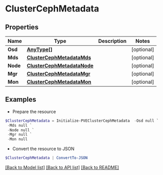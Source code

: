 # ClusterCephMetadata
## Properties

Name | Type | Description | Notes
------------ | ------------- | ------------- | -------------
**Osd** | [**AnyType[]**](AnyType.md) |  | [optional] 
**Mds** | [**ClusterCephMetadataMds**](ClusterCephMetadataMds.md) |  | [optional] 
**Node** | [**ClusterCephMetadataNode**](ClusterCephMetadataNode.md) |  | [optional] 
**Mgr** | [**ClusterCephMetadataMgr**](ClusterCephMetadataMgr.md) |  | [optional] 
**Mon** | [**ClusterCephMetadataMon**](ClusterCephMetadataMon.md) |  | [optional] 

## Examples

- Prepare the resource
```powershell
$ClusterCephMetadata = Initialize-PVEClusterCephMetadata  -Osd null `
 -Mds null `
 -Node null `
 -Mgr null `
 -Mon null
```

- Convert the resource to JSON
```powershell
$ClusterCephMetadata | ConvertTo-JSON
```

[[Back to Model list]](../README.md#documentation-for-models) [[Back to API list]](../README.md#documentation-for-api-endpoints) [[Back to README]](../README.md)

